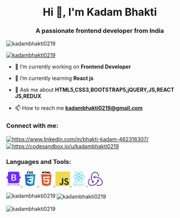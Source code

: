 <h1 align="center">Hi 👋, I'm Kadam Bhakti</h1>
<h3 align="center">A passionate frontend developer from India</h3>

<p align="left"> <img src="https://komarev.com/ghpvc/?username=kadambhakti0219&label=Profile%20views&color=0e75b6&style=flat" alt="kadambhakti0219" /> </p>

<p align="left"> <a href="https://github.com/ryo-ma/github-profile-trophy"><img src="https://github-profile-trophy.vercel.app/?username=kadambhakti0219" alt="kadambhakti0219" /></a> </p>

- 🔭 I’m currently working on **Frontend Developer**

- 🌱 I’m currently learning **React js**

- 💬 Ask me about **HTML5,CSS3,BOOTSTRAP5,jQUERY,JS,REACT JS,REDUX**

- 📫 How to reach me **kadambhakti0219@gmail.com**

<h3 align="left">Connect with me:</h3>
<p align="left">
<a href="https://linkedin.com/in/https://www.linkedin.com/in/bhakti-kadam-462316307/" target="blank"><img align="center" src="https://raw.githubusercontent.com/rahuldkjain/github-profile-readme-generator/master/src/images/icons/Social/linked-in-alt.svg" alt="https://www.linkedin.com/in/bhakti-kadam-462316307/" height="30" width="40" /></a>
<a href="https://codesandbox.com/https://codesandbox.io/u/kadambhakti0219" target="blank"><img align="center" src="https://raw.githubusercontent.com/rahuldkjain/github-profile-readme-generator/master/src/images/icons/Social/codesandbox.svg" alt="https://codesandbox.io/u/kadambhakti0219" height="30" width="40" /></a>
</p>

<h3 align="left">Languages and Tools:</h3>
<p align="left"> <a href="https://getbootstrap.com" target="_blank" rel="noreferrer"> <img src="https://raw.githubusercontent.com/devicons/devicon/master/icons/bootstrap/bootstrap-plain-wordmark.svg" alt="bootstrap" width="40" height="40"/> </a> <a href="https://www.w3schools.com/css/" target="_blank" rel="noreferrer"> <img src="https://raw.githubusercontent.com/devicons/devicon/master/icons/css3/css3-original-wordmark.svg" alt="css3" width="40" height="40"/> </a> <a href="https://www.w3.org/html/" target="_blank" rel="noreferrer"> <img src="https://raw.githubusercontent.com/devicons/devicon/master/icons/html5/html5-original-wordmark.svg" alt="html5" width="40" height="40"/> </a> <a href="https://developer.mozilla.org/en-US/docs/Web/JavaScript" target="_blank" rel="noreferrer"> <img src="https://raw.githubusercontent.com/devicons/devicon/master/icons/javascript/javascript-original.svg" alt="javascript" width="40" height="40"/> </a> <a href="https://reactjs.org/" target="_blank" rel="noreferrer"> <img src="https://raw.githubusercontent.com/devicons/devicon/master/icons/react/react-original-wordmark.svg" alt="react" width="40" height="40"/> </a> <a href="https://redux.js.org" target="_blank" rel="noreferrer"> <img src="https://raw.githubusercontent.com/devicons/devicon/master/icons/redux/redux-original.svg" alt="redux" width="40" height="40"/> </a> </p>

<p><img align="left" src="https://github-readme-stats.vercel.app/api/top-langs?username=kadambhakti0219&show_icons=true&locale=en&layout=compact" alt="kadambhakti0219" /></p>

<p>&nbsp;<img align="center" src="https://github-readme-stats.vercel.app/api?username=kadambhakti0219&show_icons=true&locale=en" alt="kadambhakti0219" /></p>

<p><img align="center" src="https://github-readme-streak-stats.herokuapp.com/?user=kadambhakti0219&" alt="kadambhakti0219" /></p>
